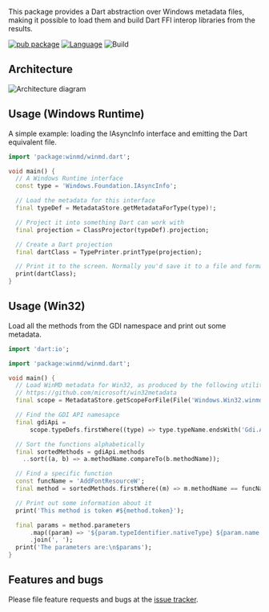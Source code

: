 This package provides a Dart abstraction over Windows metadata files, making it
possible to load them and build Dart FFI interop libraries from the results.

[![pub package](https://img.shields.io/pub/v/winmd.svg)](https://pub.dev/packages/winmd)
[![Language](https://img.shields.io/badge/language-Dart-blue.svg)](https://dart.dev)
![Build](https://github.com/timsneath/winmd/workflows/Build/badge.svg)

## Architecture

![Architecture diagram](https://github.com/timsneath/winmd/blob/main/metadata.drawio.svg?raw=true)

## Usage (Windows Runtime)

A simple example: loading the IAsyncInfo interface and emitting the Dart
equivalent file.

```dart
import 'package:winmd/winmd.dart';

void main() {
  // A Windows Runtime interface
  const type = 'Windows.Foundation.IAsyncInfo';

  // Load the metadata for this interface
  final typeDef = MetadataStore.getMetadataForType(type)!;

  // Project it into something Dart can work with
  final projection = ClassProjector(typeDef).projection;

  // Create a Dart projection
  final dartClass = TypePrinter.printType(projection);

  // Print it to the screen. Normally you'd save it to a file and format it.
  print(dartClass);
}
```

## Usage (Win32)

Load all the methods from the GDI namespace and print out some metadata.

```dart
import 'dart:io';

import 'package:winmd/winmd.dart';

void main() {
  // Load WinMD metadata for Win32, as produced by the following utility:
  // https://github.com/microsoft/win32metadata
  final scope = MetadataStore.getScopeForFile(File('Windows.Win32.winmd'));

  // Find the GDI API namesapce
  final gdiApi =
      scope.typeDefs.firstWhere((type) => type.typeName.endsWith('Gdi.Apis'));

  // Sort the functions alphabetically
  final sortedMethods = gdiApi.methods
    ..sort((a, b) => a.methodName.compareTo(b.methodName));

  // Find a specific function
  const funcName = 'AddFontResourceW';
  final method = sortedMethods.firstWhere((m) => m.methodName == funcName);

  // Print out some information about it
  print('This method is token #${method.token}');

  final params = method.parameters
      .map((param) => '${param.typeIdentifier.nativeType} ${param.name!}')
      .join(', ');
  print('The parameters are:\n$params');
}
```

## Features and bugs

Please file feature requests and bugs at the [issue tracker][tracker].

[tracker]: https://github.com/timsneath/winmd
